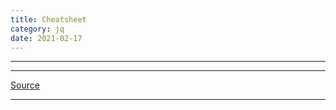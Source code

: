 ```yaml
---
title: Cheatsheet
category: jq
date: 2021-02-17
---
```


-----



-----

[Source](https://www.baeldung.com/linux/jq-command-json)

-----
